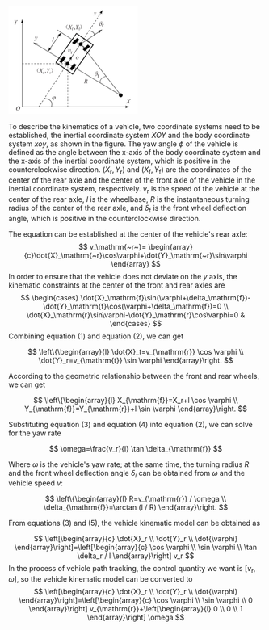 <img src="./assets/kinematic.png" alt="image-20250204165747658" style="zoom: 25%;" />

To describe the kinematics of a vehicle, two coordinate systems need to be established, the inertial coordinate system $XOY$ and the body coordinate system $xoy$, as shown in the figure. The yaw angle $\phi$ of the vehicle is defined as the angle between the x-axis of the body coordinate system and the x-axis of the inertial coordinate system, which is positive in the counterclockwise direction. $(X_{\mathrm{r}},Y_{\mathrm{r}})$ and $(X_{\mathrm{f}},Y_{\mathrm{f}})$ are the coordinates of the center of the rear axle and the center of the front axle of the vehicle in the inertial coordinate system, respectively. $v_\mathrm{r}$ is the speed of the vehicle at the center of the rear axle, $l$ is the wheelbase, $R$ is the instantaneous turning radius of the center of the rear axle, and $\delta_\mathrm{f}$ is the front wheel deflection angle, which is positive in the counterclockwise direction.

The equation can be established at the center of the vehicle's rear axle:
$$
v_\mathrm{~r~}=
\begin{array}
{c}\dot{X}_\mathrm{~r}\cos\varphi+\dot{Y}_\mathrm{~r}\sin\varphi
\end{array}
$$
In order to ensure that the vehicle does not deviate on the $y$ axis, the kinematic constraints at the center of the front and rear axles are
$$
\begin{cases}
\dot{X}_\mathrm{f}\sin(\varphi+\delta_\mathrm{f})-\dot{Y}_\mathrm{f}\cos(\varphi+\delta_\mathrm{f})=0 \\
\dot{X}_\mathrm{r}\sin\varphi-\dot{Y}_\mathrm{r}\cos\varphi=0 &
\end{cases}
$$
Combining equation (1) and equation (2), we can get

$$
\left\{\begin{array}{l}
\dot{X}_t=v_{\mathrm{r}} \cos \varphi \\
\dot{Y}_r=v_{\mathrm{t}} \sin \varphi
\end{array}\right.
$$

According to the geometric relationship between the front and rear wheels, we can get

$$
\left\{\begin{array}{l}
X_{\mathrm{f}}=X_r+l \cos \varphi \\
Y_{\mathrm{f}}=Y_{\mathrm{r}}+l \sin \varphi
\end{array}\right.
$$

Substituting equation (3) and equation (4) into equation (2), we can solve for the yaw rate

$$
\omega=\frac{v_r}{l} \tan \delta_{\mathrm{f}}
$$

Where $\omega$ is the vehicle's yaw rate; at the same time, the turning radius $R$ and the front wheel deflection angle $\delta_i$ can be obtained from $\omega$ and the vehicle speed $v$:

$$
\left\{\begin{array}{l}
R=v_{\mathrm{r}} / \omega \\
\delta_{\mathrm{f}}=\arctan (l / R)
\end{array}\right.
$$

From equations (3) and (5), the vehicle kinematic model can be obtained as

$$
\left[\begin{array}{c}
\dot{X}_r \\
\dot{Y}_r \\
\dot{\varphi}
\end{array}\right]=\left[\begin{array}{c}
\cos \varphi \\
\sin \varphi \\
\tan \delta_r / l
\end{array}\right] v_r
$$
In the process of vehicle path tracking, the control quantity we want is $\left[v_{\mathrm{r}}, \omega\right]$, so the vehicle kinematic model can be converted to
$$
\left[\begin{array}{c}
\dot{X}_r \\
\dot{Y}_r \\
\dot{\varphi}
\end{array}\right]=\left[\begin{array}{c}
\cos \varphi \\
\sin \varphi \\
0
\end{array}\right] v_{\mathrm{r}}+\left[\begin{array}{l}
0 \\
0 \\
1
\end{array}\right] \omega
$$